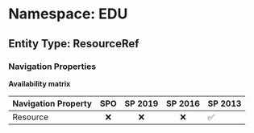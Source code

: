 # Namespace: EDU

## Entity Type: ResourceRef

### Navigation Properties

**Availability matrix**

Navigation Property | SPO | SP 2019 | SP 2016 | SP 2013
----------|:---:|:-------:|:-------:|:-------
Resource | ❌ | ❌ | ❌ | ✅